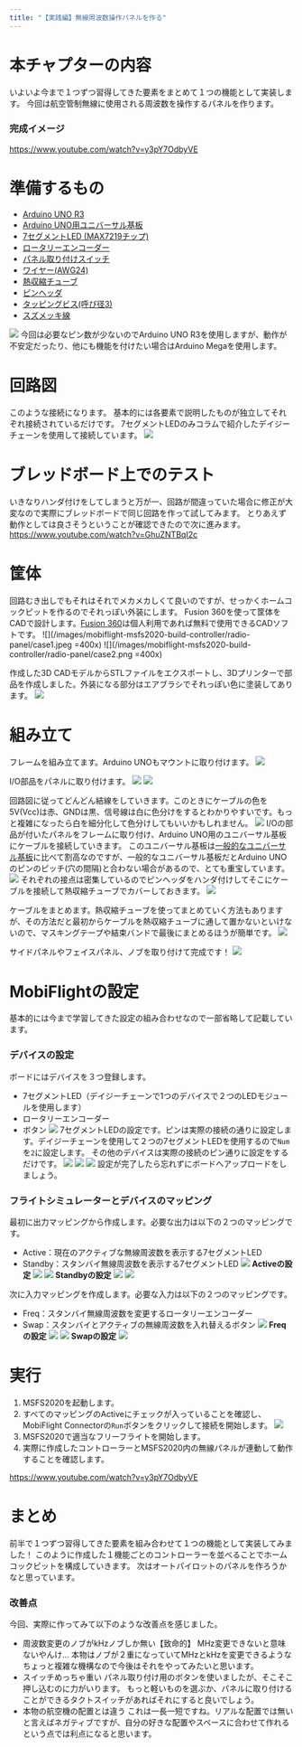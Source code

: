 ```yaml
---
title: "【実践編】無線周波数操作パネルを作る"
---
```

# 本チャプターの内容
いよいよ今まで１つずつ習得してきた要素をまとめて１つの機能として実装します。
今回は航空管制無線に使用される周波数を操作するパネルを作ります。
### 完成イメージ
https://www.youtube.com/watch?v=y3pY7OdbyVE

# 準備するもの
- [Arduino UNO R3](https://akizukidenshi.com/catalog/g/gM-07385/)
- [Arduino UNO用ユニバーサル基板](https://www.amazon.co.jp/gp/product/B07DRHG1QV)
- [7セグメントLED (MAX7219チップ)](https://www.amazon.co.jp/gp/product/B088CR8LR6)
- [ロータリーエンコーダー](https://akizukidenshi.com/catalog/g/gP-06357/)
- [パネル取り付けスイッチ](https://akizukidenshi.com/catalog/g/gP-15668/)
- [ワイヤー(AWG24)](https://akizukidenshi.com/catalog/g/gP-11090/)
- [熱収縮チューブ](https://akizukidenshi.com/catalog/g/gP-06788/)
- [ピンヘッダ](https://akizukidenshi.com/catalog/g/gC-00167/)
- [タッピングビス(呼び径3)](https://www.amazon.co.jp/s?k=%E3%82%BF%E3%83%83%E3%83%94%E3%83%B3%E3%82%B0%E3%83%93%E3%82%B9+3)
- [スズメッキ線](https://akizukidenshi.com/catalog/g/gP-02220/)

![](/images/mobiflight-msfs2020-build-controller/radio-panel/parts2.jpg)
今回は必要なピン数が少ないのでArduino UNO R3を使用しますが、動作が不安定だったり、他にも機能を付けたい場合はArduino Megaを使用します。


# 回路図
このような接続になります。
基本的には各要素で説明したものが独立してそれぞれ接続されているだけです。
7セグメントLEDのみコラムで紹介したデイジーチェーンを使用して接続しています。
![](/images/mobiflight-msfs2020-build-controller/radio-panel/breadboard.png)


# ブレッドボード上でのテスト
いきなりハンダ付けをしてしまうと万が一、回路が間違っていた場合に修正が大変なので実際にブレッドボードで同じ回路を作って試してみます。
とりあえず動作としては良さそうということが確認できたので次に進みます。
https://www.youtube.com/watch?v=GhuZNTBqI2c

# 筐体
回路むき出しでもそれはそれでメカメカしくて良いのですが、せっかくホームコックピットを作るのでそれっぽい外装にします。
Fusion 360を使って筐体をCADで設計します。[Fusion 360](https://www.autodesk.co.jp/products/fusion-360/personal)は個人利用であれば無料で使用できるCADソフトです。
![](/images/mobiflight-msfs2020-build-controller/radio-panel/case1.jpeg =400x)
![](/images/mobiflight-msfs2020-build-controller/radio-panel/case2.png =400x)

作成した3D CADモデルからSTLファイルをエクスポートし、3Dプリンターで部品を作成しました。外装になる部分はエアブラシでそれっぽい色に塗装してあります。
![](/images/mobiflight-msfs2020-build-controller/radio-panel/parts.png)

# 組み立て
フレームを組み立てます。Arduino UNOもマウントに取り付けます。
![](/images/mobiflight-msfs2020-build-controller/radio-panel/assem1.png)

I/O部品をパネルに取り付けます。
![](/images/mobiflight-msfs2020-build-controller/radio-panel/assem2.png)
![](/images/mobiflight-msfs2020-build-controller/radio-panel/assem3.png)

回路図に従ってどんどん結線をしていきます。このときにケーブルの色を5V(Vcc)は赤、GNDは黒、信号線は白に色分けをするとわかりやすいです。もっと複雑になったら白を細分化して色分けしてもいいかもしれません。
![](/images/mobiflight-msfs2020-build-controller/radio-panel/assem4.png)
I/Oの部品が付いたパネルをフレームに取り付け、Arduino UNO用のユニバーサル基板にケーブルを接続していきます。
このユニバーサル基板は[一般的なユニバーサル基板](https://akizukidenshi.com/catalog/g/gP-03230/)に比べて割高なのですが、一般的なユニバーサル基板だとArduino UNOのピンのピッチ(穴の間隔)と合わない場合があるので、とても重宝しています。
![](/images/mobiflight-msfs2020-build-controller/radio-panel/assem5.png)
それぞれの接点は密集しているのでピンヘッダをハンダ付けしてそこにケーブルを接続して熱収縮チューブでカバーしておきます。
![](/images/mobiflight-msfs2020-build-controller/radio-panel/assem6.png)

ケーブルをまとめます。熱収縮チューブを使ってまとめていく方法もありますが、その方法だと最初からケーブルを熱収縮チューブに通して置かないといけないので、マスキングテープや結束バンドで最後にまとめるほうが簡単です。
![](/images/mobiflight-msfs2020-build-controller/radio-panel/assem7.png)

サイドパネルやフェイスパネル、ノブを取り付けて完成です！
![](/images/mobiflight-msfs2020-build-controller/radio-panel/assem8.png)


# MobiFlightの設定
基本的には今まで学習してきた設定の組み合わせなので一部省略して記載しています。
### デバイスの設定
ボードにはデバイスを３つ登録します。
- 7セグメントLED（デイジーチェーンで1つのデバイスで２つのLEDモジュールを使用します）
- ロータリーエンコーダー
- ボタン
![](/images/mobiflight-msfs2020-build-controller/radio-panel/1.png)
7セグメントLEDの設定です。ピンは実際の接続の通りに設定します。デイジーチェーンを使用して２つの7セグメントLEDを使用するので`Num`を`2`に設定します。
その他のデバイスは実際の接続のピン通りに設定をするだけです。
![](/images/mobiflight-msfs2020-build-controller/radio-panel/2.png)
![](/images/mobiflight-msfs2020-build-controller/radio-panel/3.png)
![](/images/mobiflight-msfs2020-build-controller/radio-panel/4.png)
設定が完了したら忘れずにボードへアップロードをしましょう。
### フライトシミュレーターとデバイスのマッピング
最初に出力マッピングから作成します。必要な出力は以下の２つのマッピングです。
- Active：現在のアクティブな無線周波数を表示する7セグメントLED
- Standby：スタンバイ無線周波数を表示する7セグメントLED
![](/images/mobiflight-msfs2020-build-controller/radio-panel/101.png)
**Activeの設定**
![](/images/mobiflight-msfs2020-build-controller/radio-panel/102.png)
![](/images/mobiflight-msfs2020-build-controller/radio-panel/103.png)
**Standbyの設定**
![](/images/mobiflight-msfs2020-build-controller/radio-panel/104.png)
![](/images/mobiflight-msfs2020-build-controller/radio-panel/105.png)

次に入力マッピングを作成します。必要な入力は以下の２つのマッピングです。
- Freq：スタンバイ無線周波数を変更するロータリーエンコーダー
- Swap：スタンバイとアクティブの無線周波数を入れ替えるボタン
![](/images/mobiflight-msfs2020-build-controller/radio-panel/106.png)
**Freqの設定**
![](/images/mobiflight-msfs2020-build-controller/radio-panel/107.png)
![](/images/mobiflight-msfs2020-build-controller/radio-panel/108.png)
**Swapの設定**
![](/images/mobiflight-msfs2020-build-controller/radio-panel/109.png)

# 実行
1. MSFS2020を起動します。
1. すべてのマッピングのActiveにチェックが入っていることを確認し、MobiFlight Connectorの`Run`ボタンをクリックして接続を開始します。
![](/images/mobiflight-msfs2020-build-controller/radio-panel/201.png)
1. MSFS2020で適当なフリーフライトを開始します。
1. 実際に作成したコントローラーとMSFS2020内の無線パネルが連動して動作することを確認します。

https://www.youtube.com/watch?v=y3pY7OdbyVE

# まとめ
前半で１つずつ習得してきた要素を組み合わせて１つの機能として実装してみました！
このように作成した１機能ごとのコントローラーを並べることでホームコックピットを構成していきます。
次はオートパイロットのパネルを作ろうかなと思っています。

### 改善点
今回、実際に作ってみて以下のような改善点を感じました。
- 周波数変更のノブがkHzノブしか無い【致命的】
  MHz変更できないと意味ないやんけ...
  本物はノブが２重になっていてMHzとkHzを変更できるようなちょっと複雑な機構なので今後はそれをやってみたいと思います。
- スイッチめっちゃ重い
  パネル取り付け用のボタンを使いましたが、そこそこ押し込むのに力がいります。
  もっと軽いものを選ぶか、パネルに取り付けることができるタクトスイッチがあればそれにすると良いでしょう。
- 本物の航空機の配置とは違う
  これは一長一短ですね。リアルな配置では無いと言えばネガティブですが、自分の好きな配置やスペースに合わせて作れるという点では利点になると思います。
